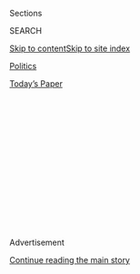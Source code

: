 <div id="app">

<div>

<div>

<div>

<div class="NYTAppHideMasthead css-1q2w90k e1suatyy0">

<div class="section css-ui9rw0 e1suatyy2">

<div class="css-eph4ug er09x8g0">

<div class="css-6n7j50">

</div>

<span class="css-1dv1kvn">Sections</span>

<div class="css-10488qs">

<span class="css-1dv1kvn">SEARCH</span>

</div>

[Skip to content](#site-content)[Skip to site
index](#site-index)

</div>

<div id="masthead-section-label" class="css-1wr3we4 eaxe0e00">

[Politics](https://www.nytimes.com/section/politics)

</div>

<div class="css-10698na e1huz5gh0">

</div>

</div>

<div id="masthead-bar-one" class="section hasLinks css-15hmgas e1csuq9d3">

<div class="css-uqyvli e1csuq9d0">

</div>

<div class="css-1uqjmks e1csuq9d1">

</div>

<div class="css-9e9ivx">

[](https://myaccount.nytimes.com/auth/login?response_type=cookie&client_id=vi)

</div>

<div class="css-1bvtpon e1csuq9d2">

[Today’s
Paper](https://www.nytimes.com/section/todayspaper)

</div>

</div>

</div>

</div>

<div data-aria-hidden="false">

<div id="site-content" data-role="main">

<div>

<div class="css-1aor85t" style="opacity:0.000000001;z-index:-1;visibility:hidden">

<div class="css-1hqnpie">

<div class="css-epjblv">

<span class="css-17xtcya">[Politics](/section/politics)</span><span class="css-x15j1o">|</span><span class="css-fwqvlz">New
Administration Memo Seeks to Foster Doubts About Suspected Russian
Bounties</span>

</div>

<div class="css-k008qs">

<div class="css-1iwv8en">

<span class="css-18z7m18"></span>

<div>

</div>

</div>

<span class="css-1n6z4y">https://nyti.ms/3gv97EJ</span>

<div class="css-1705lsu">

<div class="css-4xjgmj">

<div class="css-4skfbu" data-role="toolbar" data-aria-label="Social Media Share buttons, Save button, and Comments Panel with current comment count" data-testid="share-tools">

  - 
  - 
  - 
  - 
    
    <div class="css-6n7j50">
    
    </div>

  - 

</div>

</div>

</div>

</div>

</div>

</div>

<div id="NYT_TOP_BANNER_REGION" class="css-13pd83m">

</div>

<div id="top-wrapper" class="css-1sy8kpn">

<div id="top-slug" class="css-l9onyx">

Advertisement

</div>

[Continue reading the main
story](#after-top)

<div class="ad top-wrapper" style="text-align:center;height:100%;display:block;min-height:250px">

<div id="top" class="place-ad" data-position="top" data-size-key="top">

</div>

</div>

<div id="after-top">

</div>

</div>

<div>

<div id="sponsor-wrapper" class="css-1hyfx7x">

<div id="sponsor-slug" class="css-19vbshk">

Supported by

</div>

[Continue reading the main
story](#after-sponsor)

<div id="sponsor" class="ad sponsor-wrapper" style="text-align:center;height:100%;display:block">

</div>

<div id="after-sponsor">

</div>

</div>

<div class="css-186x18t">

</div>

<div class="css-1vkm6nb ehdk2mb0">

# New Administration Memo Seeks to Foster Doubts About Suspected Russian Bounties

</div>

Criticized for its inaction, the Trump administration commissioned a new
look at a months-old intelligence assessment. It emphasizes gaps.

<div class="css-79elbk" data-testid="photoviewer-wrapper">

<div class="css-z3e15g" data-testid="photoviewer-wrapper-hidden">

</div>

<div class="css-1a48zt4 ehw59r15" data-testid="photoviewer-children">

![<span class="css-16f3y1r e13ogyst0" data-aria-hidden="true">American
Special Forces soldiers in Afghanistan in
May.</span><span class="css-cnj6d5 e1z0qqy90" itemprop="copyrightHolder"><span class="css-1ly73wi e1tej78p0">Credit...</span><span><span>Jim
Huylebroek for The New York
Times</span></span></span>](https://static01.nyt.com/images/2020/07/03/us/politics/03dc-intel-01/merlin_172428954_12752367-fe61-4b5b-95f3-ae1edc8eadd2-articleLarge.jpg?quality=75&auto=webp&disable=upscale)

</div>

</div>

<div class="css-18e8msd">

<div class="css-otjvjh epjyd6m0">

<div class="css-1u9l98q ey68jwv0" data-aria-hidden="true">

[![Charlie
Savage](https://static01.nyt.com/images/2018/06/12/multimedia/author-charlie-savage/author-charlie-savage-thumbLarge-v2.png
"Charlie Savage")](https://www.nytimes.com/by/charlie-savage)[![Eric
Schmitt](https://static01.nyt.com/images/2018/06/12/multimedia/author-eric-schmitt/author-eric-schmitt-thumbLarge-v2.png
"Eric Schmitt")](https://www.nytimes.com/by/eric-schmitt)[![Rukmini
Callimachi](https://static01.nyt.com/images/2018/10/08/multimedia/author-rukmini-callimachi/author-rukmini-callimachi-thumbLarge-v2.png
"Rukmini Callimachi")](https://www.nytimes.com/by/rukmini-callimachi)[![Adam
Goldman](https://static01.nyt.com/images/2018/07/12/multimedia/author-adam-goldman/author-adam-goldman-thumbLarge.png
"Adam Goldman")](https://www.nytimes.com/by/adam-goldman)

</div>

<div class="css-1baulvz">

By [<span class="css-1baulvz" itemprop="name">Charlie
Savage</span>](https://www.nytimes.com/by/charlie-savage),
[<span class="css-1baulvz" itemprop="name">Eric
Schmitt</span>](https://www.nytimes.com/by/eric-schmitt),
[<span class="css-1baulvz" itemprop="name">Rukmini
Callimachi</span>](https://www.nytimes.com/by/rukmini-callimachi) and
[<span class="css-1baulvz last-byline" itemprop="name">Adam
Goldman</span>](https://www.nytimes.com/by/adam-goldman)

</div>

</div>

  - 
    
    <div class="css-ld3wwf e16638kd2">
    
    July 3,
    2020
    
    </div>

  - 
    
    <div class="css-4xjgmj">
    
    <div class="css-d8bdto" data-role="toolbar" data-aria-label="Social Media Share buttons, Save button, and Comments Panel with current comment count" data-testid="share-tools">
    
      - 
      - 
      - 
      - 
        
        <div class="css-6n7j50">
        
        </div>
    
      - 
    
    </div>
    
    </div>

</div>

</div>

<div class="section meteredContent css-1r7ky0e" name="articleBody" itemprop="articleBody">

<div class="css-1fanzo5 StoryBodyCompanionColumn">

<div class="css-53u6y8">

A memo produced in recent days by the office of the nation’s top
intelligence official acknowledged that the C.I.A. and top
counterterrorism officials have assessed that Russia appears to have
offered bounties to kill American and coalition troops in Afghanistan,
but emphasized uncertainties and gaps in evidence, according to three
officials.

The memo is said to contain no new information, and both its timing and
its stressing of doubts suggested that it was intended to bolster the
Trump administration’s attempts to justify its inaction on the
months-old assessment, the officials said. Some former national security
officials said the account of the memo indicated that politics may have
influenced its production.

The National Intelligence Council, which reports to the director of
national intelligence, John Ratcliffe, produced the two-and-a-half page
document, a so-called sense of the community memorandum. Dated July 1,
it appears to have been commissioned after [The New York Times reported
on
June 26](https://www.nytimes.com/2020/06/26/us/politics/russia-afghanistan-bounties.html)
that intelligence officials had assessed months ago that Russia had
offered bounties, but the White House had yet to authorize a response.

The memo said that the C.I.A. and the National Counterterrorism Center
had assessed with medium confidence — [meaning credibly sourced and
plausible](https://www.dni.gov/files/documents/Newsroom/Reports%20and%20Pubs/20071203_release.pdf),
but falling short of near certainty — that a unit of the Russian
military intelligence service, known as the G.R.U., offered the
bounties, according to two of the officials briefed on its contents.

</div>

</div>

<div class="css-1fanzo5 StoryBodyCompanionColumn">

<div class="css-53u6y8">

But other parts of the intelligence community — including the National
Security Agency, which favors electronic surveillance intelligence —
said they did not have information to support that conclusion at the
same level, therefore expressing lower confidence in the conclusion,
according to the two officials. A third official familiar with the memo
did not describe the precise confidence levels, but also said the
C.I.A.’s was higher than other agencies.

A spokeswoman for Mr. Ratcliffe’s office declined to comment. The
officials familiar with the memo described it on the condition of
anonymity.

It is not uncommon for the intelligence council to produce short-notice,
all-source assessments on important topics, especially if agencies’
analyses differ, said Gregory F. Treverton, [the chairman of the
council](https://www.dni.gov/index.php/newsroom/press-releases/press-releases-2014/item/1116-new-national-intelligence-council-chairman-arrives)
from 2014 to 2017. But he voiced concern that the assessment of the
suspected Russian bounty program could be politicized to fit the White
House’s characterization of the intelligence about it.

“I would hope the process still maintains its integrity, but I have real
concerns, given the pressures these analysts are under,” Mr. Treverton
said in a telephone interview.

[Matthew G.
Olsen](https://www.nytimes.com/2014/07/10/world/middleeast/Matthew-G-Olsen-to-Leave-the-National-Counterterrorism-Center.html),
a former director of the National Counterterrorism Center who also held
other national security posts during both the George W. Bush and Obama
administrations, also said the account of the memo’s contents raised the
appearance of potential politicization.

</div>

</div>

<div class="css-1fanzo5 StoryBodyCompanionColumn">

<div class="css-53u6y8">

“These products are never definitive, ever — there’s always caveats and
holes and judgments and qualifications,” Mr. Olsen said. “The White
House has portrayed it as not verified, but it’s never verified, so that
struck me as misrepresentation. It would be very easy, if you want to
take a different spin, to draw those out and amplify the ways it’s
inconclusive.”

Mr. Ratcliffe, formerly a Republican congressman known for his outspoken
support for Mr. Trump, was confirmed in late May.

</div>

</div>

<div class="css-79elbk" data-testid="photoviewer-wrapper">

<div class="css-z3e15g" data-testid="photoviewer-wrapper-hidden">

</div>

<div class="css-1a48zt4 ehw59r15" data-testid="photoviewer-children">

![<span class="css-16f3y1r e13ogyst0" data-aria-hidden="true">John
Ratcliffe, who was an outspoken supporter of President Trump while a
member of Congress, was confirmed in May as director of national
intelligence.</span><span class="css-cnj6d5 e1z0qqy90" itemprop="copyrightHolder"><span class="css-1ly73wi e1tej78p0">Credit...</span><span>Anna
Moneymaker for The New York
Times</span></span>](https://static01.nyt.com/images/2020/07/03/us/politics/03dc-intel-03/03dc-intel-03-articleLarge.jpg?quality=75&auto=webp&disable=upscale)

</div>

</div>

<div class="css-1fanzo5 StoryBodyCompanionColumn">

<div class="css-53u6y8">

The memo is said to lay out the intelligence that informed the agencies’
conclusions. It declared that the intelligence community knows that
Russian military intelligence officers met with leaders of a
Taliban-linked criminal network and that money was transferred from a
G.R.U. account to the network. After lower-level members of that network
were captured, they told interrogators that the Russians were paying
bounties to encourage the killings of coalition troops, including
Americans.

But, the two officials who discussed the memo in greater detail said, it
stressed that the government lacks direct evidence of what the criminal
network leaders and G.R.U. officials said at face-to-face meetings so it
cannot say with any greater certainty that Russia specifically offered
bounties in return for killings of Western soldiers.

Two suspected leaders of the criminal ring who were believed to have met
with the G.R.U. — Rahmatullah Azizi, a onetime drug smuggler who grew
wealthy [as a middleman for the Russian
spies](https://www.nytimes.com/2020/07/01/world/asia/afghan-russia-bounty-middleman.html),
and a second man named Habib Muradi, according to three officials — fled
to Russia after raids this year where several of their underlings were
captured.

The memo also emphasized that the National Security Agency did not have
surveillance that confirmed what the captured detainees told
interrogators about bounties, according to the officials. The agency did
intercept data of financial transfers that provide circumstantial
support for the detainees’ account, but the agency does not have
explicit evidence that the money was bounty payments.

</div>

</div>

<div class="css-1fanzo5 StoryBodyCompanionColumn">

<div class="css-53u6y8">

The memo also said that the Defense Intelligence Agency did not have
information directly connecting the suspected operation to the Kremlin,
officials said. But earlier assessments had also said that it was not
clear how far up in the Russian government the bounties were approved.
Intelligence officials suspect that a G.R.U. section known as
[Unit 29155](https://www.nytimes.com/2019/10/08/world/europe/unit-29155-russia-gru.html),
which has been linked to assassination attempts and other covert
operations in Europe intended to destabilize the West or exact revenge
on turncoats, is behind the suspected plot.

The memo was produced as the administration, in response to bipartisan
congressional demands, delivered briefings to lawmakers this week.
Another person familiar with one of the briefings said that lawmakers
were told that the intelligence community had high confidence that
Russia was encouraging Taliban attacks on American and coalition forces
and that the G.R.U. had officers in Afghanistan with links to the
Taliban.

But, the person said, while there was chatter among Afghans about
possible bounties for attacks, American officials were less sure when it
came to trying to link Russians to the acts of specific Taliban
militants or associated criminal units, or showing that the Russians had
actually paid for specific attacks. At one point, about half a million
dollars in cash was seized in a raid on a compound, raising suspicions,
but investigators could not say for sure that it was bounty
money.

</div>

</div>

<div class="css-79elbk" data-testid="photoviewer-wrapper">

<div class="css-z3e15g" data-testid="photoviewer-wrapper-hidden">

</div>

<div class="css-1a48zt4 ehw59r15" data-testid="photoviewer-children">

<div class="css-1xdhyk6 erfvjey0">

<span class="css-1ly73wi e1tej78p0">Image</span>

<div class="css-zjzyr8">

<div data-testid="lazyimage-container" style="height:257.77777777777777px">

</div>

</div>

</div>

<span class="css-16f3y1r e13ogyst0" data-aria-hidden="true">Intelligence
briefers told Congress that it is not clear whether Russian was behind
or paid for one attack that investigators are said to be focused on: the
killing of three Marines last year. American forces shot at a civilian
vehicle in ensuing
days.</span><span class="css-cnj6d5 e1z0qqy90" itemprop="copyrightHolder"><span class="css-1ly73wi e1tej78p0">Credit...</span><span>Rahmat
Gul/Associated Press</span></span>

</div>

</div>

<div class="css-1fanzo5 StoryBodyCompanionColumn">

<div class="css-53u6y8">

The briefers told Congress that it was not clear whether the Russians
were behind or paid for one episode that investigators are said to be
focused on: the killing of three Marines in an April 2019 bombing
outside Bagram Air Base. One official said the new memo said that it
cannot be established with certainty that Russian actions led to that
attack.

The United States has accused Russia of providing support like small
arms to the Taliban for years. After interagency vetting, the
intelligence assessment that Russia’s support had escalated into
directly encouraging more attacks on Americans and other coalition
troops was included in Mr. Trump’s written daily brief in late February,
officials have said.

Mr. Trump is known to only rarely read his daily briefing, however.
Administration officials have said publicly that he was not “briefed”
but remained coy about whether the assessment was in his written brief.
In congressional briefings, according to participants, administration
officials have stressed that Mr. Trump was not “orally” briefed.

</div>

</div>

<div class="css-1fanzo5 StoryBodyCompanionColumn">

<div class="css-53u6y8">

The assessment of the problem also served as the basis of an interagency
meeting in late March convened by the National Security Council, at the
end of which officials were assigned to come up with a menu of potential
responses. The ensuing list started with making a diplomatic complaint
to Russia and escalated into sanctions and other punishments, officials
have said.

But despite receiving that list months ago, the Trump White House has
not authorized action. The administration appeared to have indefinitely
sidelined the issue, the officials said, until The Times article last
week caused an uproar in Congress, prompting a fresh look at it.

</div>

</div>

<div>

</div>

</div>

<div>

</div>

<div>

</div>

<div>

</div>

<div>

<div id="bottom-wrapper" class="css-1ede5it">

<div id="bottom-slug" class="css-l9onyx">

Advertisement

</div>

[Continue reading the main
story](#after-bottom)

<div id="bottom" class="ad bottom-wrapper" style="text-align:center;height:100%;display:block;min-height:90px">

</div>

<div id="after-bottom">

</div>

</div>

</div>

</div>

</div>

## Site Index

<div>

</div>

## Site Information Navigation

  - [© <span>2020</span> <span>The New York Times
    Company</span>](https://help.nytimes.com/hc/en-us/articles/115014792127-Copyright-notice)

<!-- end list -->

  - [NYTCo](https://www.nytco.com/)
  - [Contact
    Us](https://help.nytimes.com/hc/en-us/articles/115015385887-Contact-Us)
  - [Work with us](https://www.nytco.com/careers/)
  - [Advertise](https://nytmediakit.com/)
  - [T Brand Studio](http://www.tbrandstudio.com/)
  - [Your Ad
    Choices](https://www.nytimes.com/privacy/cookie-policy#how-do-i-manage-trackers)
  - [Privacy](https://www.nytimes.com/privacy)
  - [Terms of
    Service](https://help.nytimes.com/hc/en-us/articles/115014893428-Terms-of-service)
  - [Terms of
    Sale](https://help.nytimes.com/hc/en-us/articles/115014893968-Terms-of-sale)
  - [Site
    Map](https://spiderbites.nytimes.com)
  - [Help](https://help.nytimes.com/hc/en-us)
  - [Subscriptions](https://www.nytimes.com/subscription?campaignId=37WXW)

</div>

</div>

</div>

</div>

